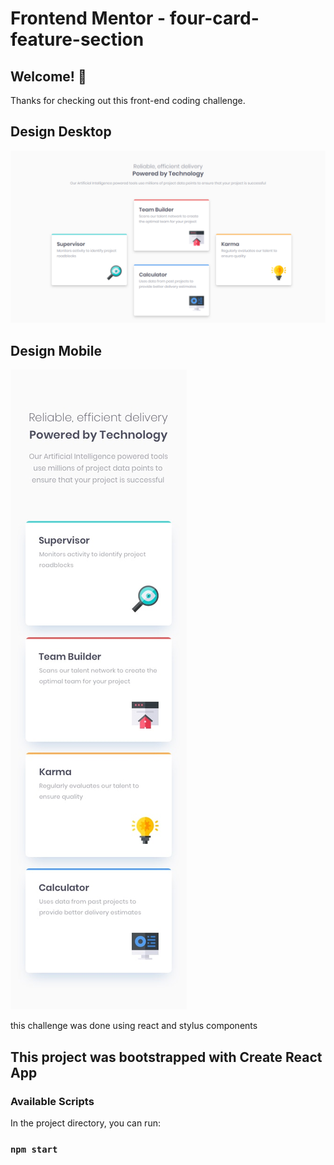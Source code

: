 # Frontend Mentor - four-card-feature-section

## Welcome! 👋

Thanks for checking out this front-end coding challenge.

## Design Desktop

![model desktop](./public/design/desktop.png)

## Design Mobile

![model desktop](./public/design/mobile-design.jpg)

this challenge was done using react and stylus components

## This project was bootstrapped with Create React App

### Available Scripts

In the project directory, you can run:

### `npm start`
